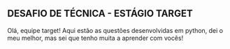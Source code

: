 ## DESAFIO DE TÉCNICA - ESTÁGIO TARGET
Olá, equipe target!
Aqui estão as questões desenvolvidas em python, dei o meu melhor, mas sei que tenho muita a aprender com vocês!
